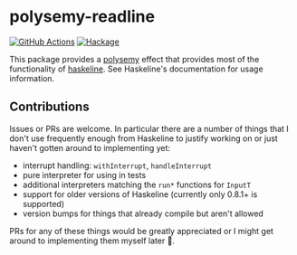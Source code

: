 # polysemy-readline
[![GitHub Actions](https://github.com/lehmacdj/polysemy-readline/actions/workflows/ci.yml/badge.svg)](https://github.com/lehmacdj/polysemy-readline/actions/workflows/ci.yml)
[![Hackage](http://img.shields.io/hackage/v/polsyemy-readline.svg)](https://hackage.haskell.org/package/polysemy-readline-0.1.0.0)

This package provides a [polysemy](https://github.com/polysemy-research/polysemy#readme) effect that provides most of the functionality of [haskeline](https://github.com/judah/haskeline#readme). See Haskeline's documentation for usage information.

## Contributions
Issues or PRs are welcome. In particular there are a number of things that I don't use frequently enough from Haskeline to justify working on or just haven't gotten around to implementing yet:
- interrupt handling: `withInterrupt`, `handleInterrupt`
- pure interpreter for using in tests
- additional interpreters matching the `run*` functions for `InputT`
- support for older versions of Haskeline (currently only 0.8.1+ is supported)
- version bumps for things that already compile but aren't allowed

PRs for any of these things would be greatly appreciated or I might get around to implementing them myself later 🙂.
